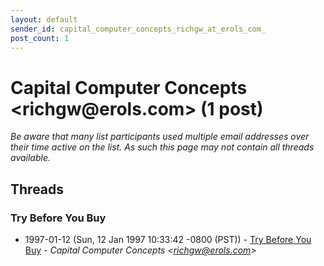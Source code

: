 ```yaml
---
layout: default
sender_id: capital_computer_concepts_richgw_at_erols_com_
post_count: 1
---
```


# Capital Computer Concepts <richgw<span>@</span>erols.com> (1 post)

_Be aware that many list participants used multiple email addresses over their time active on the list. As such this page may not contain all threads available._

## Threads

### Try Before You Buy
+ 1997-01-12 (Sun, 12 Jan 1997 10:33:42 -0800 (PST)) - [Try Before You Buy](/archive/1997/01/21b73575f2993a835b025cb0f15cb28780f31577a1792dd4486810711e43a6c6) - _Capital Computer Concepts \<richgw@erols.com\>_

